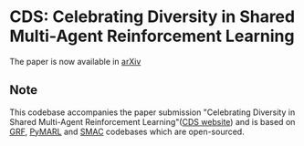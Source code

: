 # CDS: Celebrating Diversity in Shared Multi-Agent Reinforcement Learning

The paper is now available in [arXiv](https://arxiv.org/pdf/2106.02195.pdf)

## Note

This codebase accompanies the paper submission "Celebrating Diversity in Shared Multi-Agent Reinforcement Learning"([CDS website](https://sites.google.com/view/celebrate-diversity-shared)) and is based on [GRF](https://github.com/google-research/football), [PyMARL](https://github.com/oxwhirl/pymarl) and [SMAC](https://github.com/oxwhirl/smac) codebases which are open-sourced.

